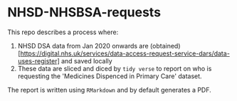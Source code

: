 # NHSD-NHSBSA-requests

This repo describes a process where:

1. NHSD DSA data from Jan 2020 onwards are (obtained)[https://digital.nhs.uk/services/data-access-request-service-dars/data-uses-register] and saved locally
2. These data are sliced and diced by `tidy verse` to report on who is requesting the 'Medicines Dispenced in Primary Care' dataset.

The report is written using `RMarkdown` and by default generates a PDF.